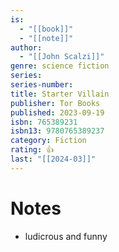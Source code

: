 ```yaml
---
is:
  - "[[book]]"
  - "[[note]]"
author:
  - "[[John Scalzi]]"
genre: science fiction
series: 
series-number: 
title: Starter Villain
publisher: Tor Books
published: 2023-09-19
isbn: 765389231
isbn13: 9780765389237
category: Fiction
rating: 👍
last: "[[2024-03]]"
---
```

# Notes
- ludicrous and funny
